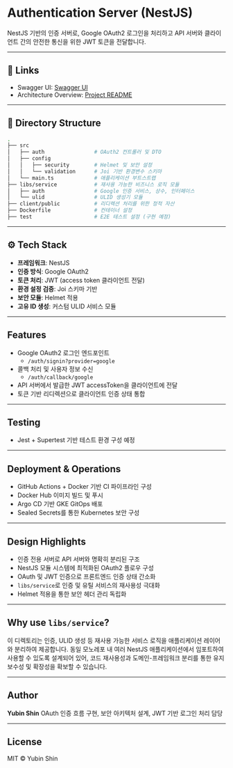 # Authentication Server (NestJS)

NestJS 기반의 인증 서버로, Google OAuth2 로그인을 처리하고 API 서버와 클라이언트 간의 안전한 통신을 위한 JWT 토큰을 전달합니다.

---

## 🔗 Links

* Swagger UI: [Swagger UI](https://authentication.image-converter.yubinshin.com/docs)
* Architecture Overview: [Project README](https://github.com/yubin-image-converter/k8s)

---

## 📁 Directory Structure

```bash
.
├── src
│   ├── auth                # OAuth2 컨트롤러 및 DTO
│   ├── config
│   │   ├── security        # Helmet 및 보안 설정
│   │   └── validation      # Joi 기반 환경변수 스키마
│   └── main.ts             # 애플리케이션 부트스트랩
├── libs/service            # 재사용 가능한 비즈니스 로직 모듈
│   ├── auth                # Google 인증 서비스, 상수, 인터페이스
│   └── ulid                # ULID 생성기 모듈
├── client/public           # 리디렉션 처리를 위한 정적 자산
├── Dockerfile              # 컨테이너 설정
├── test                    # E2E 테스트 설정 (구현 예정)
```

---

## ⚙️ Tech Stack

- **프레임워크**: NestJS
- **인증 방식**: Google OAuth2
- **토큰 처리**: JWT (access token 클라이언트 전달)
- **환경 설정 검증**: Joi 스키마 기반
- **보안 모듈**: Helmet 적용
- **고유 ID 생성**: 커스텀 ULID 서비스 모듈

---

## Features

- Google OAuth2 로그인 엔드포인트
  - `/auth/signin?provider=google`
- 콜백 처리 및 사용자 정보 수신
   - `/auth/callback/google`
- API 서버에서 발급한 JWT accessToken을 클라이언트에 전달
- 토큰 기반 리디렉션으로 클라이언트 인증 상태 통합

---

## Testing

* Jest + Supertest 기반 테스트 환경 구성 예정

---

## Deployment & Operations

* GitHub Actions + Docker 기반 CI 파이프라인 구성
* Docker Hub 이미지 빌드 및 푸시
* Argo CD 기반 GKE GitOps 배포
* Sealed Secrets를 통한 Kubernetes 보안 구성

---

## Design Highlights

- 인증 전용 서버로 API 서버와 명확히 분리된 구조
- NestJS 모듈 시스템에 최적화된 OAuth2 플로우 구성
- OAuth 및 JWT 인증으로 프론트엔드 인증 상태 간소화
- `libs/service`로 인증 및 유틸 서비스의 재사용성 극대화
- Helmet 적용을 통한 보안 헤더 관리 독립화

---

## Why use `libs/service`?

이 디렉토리는 인증, ULID 생성 등 재사용 가능한 서비스 로직을 애플리케이션 레이어와 분리하여 제공합니다. 동일 모노레포 내 여러 NestJS 애플리케이션에서 임포트하여 사용할 수 있도록 설계되어 있어, 코드 재사용성과 도메인-프레임워크 분리를 통한 유지보수성 및 확장성을 확보할 수 있습니다.

---

## Author

**Yubin Shin**
OAuth 인증 흐름 구현, 보안 아키텍처 설계, JWT 기반 로그인 처리 담당

---

## License

MIT © Yubin Shin
